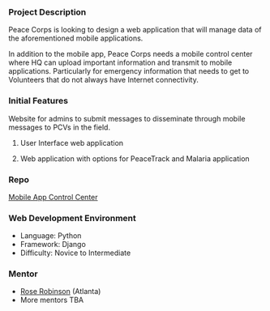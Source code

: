  
### Project Description
Peace Corps is looking to design a web application that will manage data of the aforementioned mobile applications. 

In addition to the mobile app, Peace Corps needs a mobile control center where HQ can upload important information and transmit to mobile applications. Particularly for emergency information that needs to get to Volunteers that do not always have Internet connectivity. 

### Initial Features
Website for admins to submit messages to disseminate through mobile messages to PCVs in the field. 

1. User Interface web application

2. Web application with options for PeaceTrack and Malaria application

### Repo
[Mobile App Control Center](https://github.com/systers/app-web-server)

### Web Development Environment
* Language: Python 
* Framework: Django
* Difficulty: Novice to Intermediate

### Mentor
* [Rose Robinson](http://about.me/rosariorobinson) (Atlanta)
* More mentors TBA
